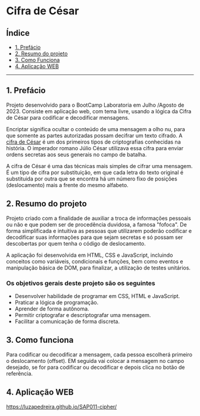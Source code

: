 # Cifra de César

## Índice

* [1. Prefácio](#1-prefácio)
* [2. Resumo do projeto](#2-resumo-do-projeto)
* [3. Como Funciona](#3-como-funciona)
* [4. Aplicação WEB](#4-aplicação-web)

***

## 1. Prefácio

Projeto desenvolvido para o BootCamp Laboratoria em Julho /Agosto de 2023. Consiste em aplicação web, com tema livre, usando a lógica da Cifra de César para codificar e decodificar mensagens.

Encriptar significa ocultar o conteúdo de uma mensagem a olho nu,
para que somente as partes autorizadas possam decifrar um texto cifrado.
A [cifra de César](https://pt.wikipedia.org/wiki/Cifra_de_C%C3%A9sar)
é um dos primeiros tipos de criptografias conhecidas na história.
O imperador romano Júlio César utilizava essa cifra para enviar
ordens secretas aos seus generais no campo de batalha.

A cifra de César é uma das técnicas mais simples de cifrar uma mensagem. É um tipo de cifra por substituição, em que cada letra do texto original é
substituida por outra que se encontra há um número fixo de posições
(deslocamento) mais a frente do mesmo alfabeto.

## 2. Resumo do projeto

Projeto criado com a finalidade de auxiliar a troca de informações pessoais ou não e que podem ser de procedência duvidosa, a famosa "fofoca".
De forma simplificada e intuitiva as pessoas que utilizarem poderão codificar e decodificar suas informações  para que sejam secretas e só possam ser descobertas por quem tenha o código de deslocamento.

A aplicação foi desenvolvida em HTML, CSS e JavaScript, incluindo conceitos como variáveis, condicionais e funções, bem como eventos e manipulação básica de DOM, para finalizar, a utilização de testes unitários.

### Os objetivos gerais deste projeto são os seguintes

* Desenvolver habilidade de programar em CSS, HTML e JavaScript.
* Praticar a lógica de programação.
* Aprender de forma autônoma.
* Permitir criptografar e descriptografar uma mensagem.
* Facilitar a comunicação de forma discreta.

## 3. Como funciona

Para codificar ou decodificar a mensagem, cada pessoa escolherá primeiro o deslocamento (offset). EM seguida vai colocar a mensagem no campo desejado, se for para codificar ou decodificar e depois clica no botão de referência.

## 4. Aplicação WEB
  
https://luzapedreira.github.io/SAP011-cipher/
